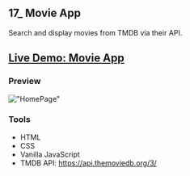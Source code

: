 ## 17_ Movie App

Search and display movies from TMDB via their API.

## [Live Demo: Movie App](https://17-movie-app-gdbecker.replit.app/)

### Preview

!["HomePage"](./HomePage.png)

### Tools
- HTML
- CSS
- Vanilla JavaScript
- TMDB API: https://api.themoviedb.org/3/